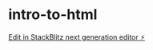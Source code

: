 # intro-to-html

[Edit in StackBlitz next generation editor ⚡️](https://stackblitz.com/~/github.com/zoeyb18/intro-to-html)
